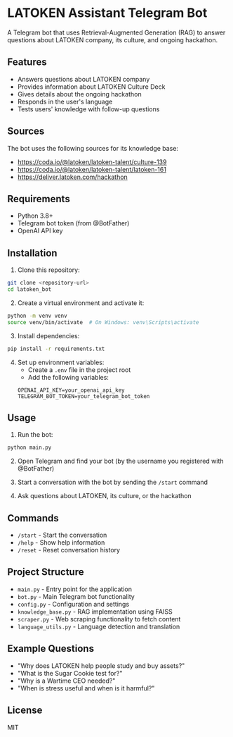 # LATOKEN Assistant Telegram Bot

A Telegram bot that uses Retrieval-Augmented Generation (RAG) to answer questions about LATOKEN company, its culture, and ongoing hackathon.

## Features

- Answers questions about LATOKEN company
- Provides information about LATOKEN Culture Deck
- Gives details about the ongoing hackathon
- Responds in the user's language
- Tests users' knowledge with follow-up questions

## Sources

The bot uses the following sources for its knowledge base:
- https://coda.io/@latoken/latoken-talent/culture-139
- https://coda.io/@latoken/latoken-talent/latoken-161
- https://deliver.latoken.com/hackathon

## Requirements

- Python 3.8+
- Telegram bot token (from @BotFather)
- OpenAI API key

## Installation

1. Clone this repository:
```bash
git clone <repository-url>
cd latoken_bot
```

2. Create a virtual environment and activate it:
```bash
python -m venv venv
source venv/bin/activate  # On Windows: venv\Scripts\activate
```

3. Install dependencies:
```bash
pip install -r requirements.txt
```

4. Set up environment variables:
   - Create a `.env` file in the project root
   - Add the following variables:
   ```
   OPENAI_API_KEY=your_openai_api_key
   TELEGRAM_BOT_TOKEN=your_telegram_bot_token
   ```

## Usage

1. Run the bot:
```bash
python main.py
```

2. Open Telegram and find your bot (by the username you registered with @BotFather)

3. Start a conversation with the bot by sending the `/start` command

4. Ask questions about LATOKEN, its culture, or the hackathon

## Commands

- `/start` - Start the conversation
- `/help` - Show help information
- `/reset` - Reset conversation history

## Project Structure

- `main.py` - Entry point for the application
- `bot.py` - Main Telegram bot functionality
- `config.py` - Configuration and settings
- `knowledge_base.py` - RAG implementation using FAISS
- `scraper.py` - Web scraping functionality to fetch content
- `language_utils.py` - Language detection and translation

## Example Questions

- "Why does LATOKEN help people study and buy assets?"
- "What is the Sugar Cookie test for?"
- "Why is a Wartime CEO needed?"
- "When is stress useful and when is it harmful?"

## License

MIT 
